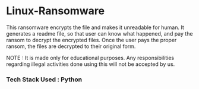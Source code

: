# Linux-Ransomware

This ransomware encrypts the file and makes it unreadable for human. It generates a readme file, so that user can know what happened, and pay the ransom to decrypt the encrypted files. Once the user pays the proper ransom, the files are decrypted to their original form.

NOTE : It is made only for educational purposes. Any responsibilities regarding illegal activities done using this will not be accepted by us.

### Tech Stack Used : Python
